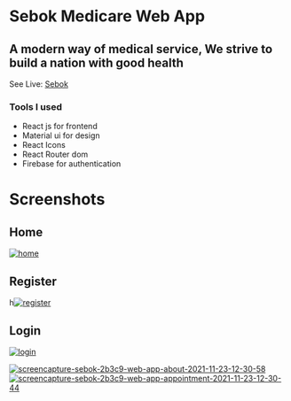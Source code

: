 # Sebok Medicare Web App

## A modern way of medical service, We strive to build a nation with good health

See Live: [Sebok](https://sebok-2b3c9.web.app/)

### Tools I used

-  React js for frontend
-  Material ui for design
-  React Icons
-  React Router dom
-  Firebase for authentication

# Screenshots

## Home
<a href="https://ibb.co/svXpbZ8"><img src="https://i.ibb.co/gMcbmxk/home.png" alt="home" border="0"></a>

## Register
h<a href="https://ibb.co/gwL3hx4"><img src="https://i.ibb.co/hHJywSY/register.png" alt="register" border="0"></a>

## Login
<a href="https://ibb.co/LpLmLX7"><img src="https://i.ibb.co/cTG0GSn/login.png" alt="login" border="0"></a>

<a href="https://ibb.co/2sRT39D"><img src="https://i.ibb.co/xfwNqkp/screencapture-sebok-2b3c9-web-app-about-2021-11-23-12-30-58.png" alt="screencapture-sebok-2b3c9-web-app-about-2021-11-23-12-30-58" border="0"></a>
<a href="https://ibb.co/b3qK5Yd"><img src="https://i.ibb.co/0X8Gy1J/screencapture-sebok-2b3c9-web-app-appointment-2021-11-23-12-30-44.png" alt="screencapture-sebok-2b3c9-web-app-appointment-2021-11-23-12-30-44" border="0"></a>